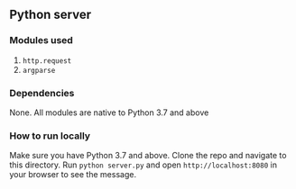 ## Python server

### Modules used

1. `http.request`
2. `argparse`

### Dependencies

None. All modules are native to Python 3.7 and above

### How to run locally

Make sure you have Python 3.7 and above. Clone the repo and navigate to this directory. Run `python server.py` and open `http://localhost:8080` in your browser to see the message.
